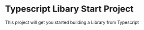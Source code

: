 # Typescript Libary Start Project

This project will get you started building a Library from Typescript